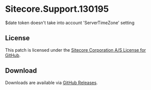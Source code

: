 # Sitecore.Support.130195
$date token doesn't take into account 'ServerTimeZone' setting

## License  
This patch is licensed under the [Sitecore Corporation A/S License for GitHub](https://github.com/sitecoresupport/Sitecore.Support.130195/blob/master/LICENSE).  

## Download  
Downloads are available via [GitHub Releases](https://github.com/sitecoresupport/Sitecore.Support.130195/releases).  
